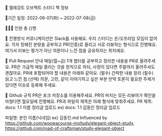 📖 엘레강트 오브젝트 스터디
책 정보

📆기간
일정: 2022-06-07(화) ~ 2022-07-08(금)

👨‍👩‍👦 인원
총 {}명

🌈 진행방식
커뮤니케이션은 Slack를 사용해요.
우리 스터디는 온/오프라임 모임이 없어요.
각자 정해진 분량을 공부하고 PR(인증)로 올리고 서로 리뷰하는 형식으로 진행해요.
여기서 리뷰는 평가가 아닌 의문이나 느낀 점을 공유하자는 취지에요.

🐥 Pull Request 안내
매일(월~금) 1개 챕터를 공부하고 정리한 내용을 PR로 올려주세요.
PR은 가급적 매일 올리는 것을 원칙으로 하되, 사정이 있다면 주말까지 올려주셔도 괜찮아요.
PR에 포함되어야 할 내용은 아래와 같아요.
(필수) 간략한 내용 정리
(필수) 읽고 느낀 점
(선택) 의문, 고민, 같이 이야기하고 싶은 부분
만약 토론이 필요한 주제가 있다면 이슈로 등록해 주세요.

🤝 Github 규칙
PR은 포크 저장소를 이용해주세요.
PR의 머지는 모든 리뷰어가 확인을 마쳤다면 월요일에 진행해요.
PR과 파일의 제목은 아래 형식에 맞춰주세요.
PR 제목: docs: 1.1 이름 정리글 업로드
ex) docs: 1.1 김동인 정리글 업로드

파일명: 본인 이름(닉네임)
ex) 김동인.md
Influenced by https://github.com/woowacourse-moltudy/elegant-object-study, https://github.com/road-of-craftsman/study-elegant-object
